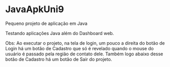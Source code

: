 # JavaApkUni9
Pequeno projeto de aplicação em Java

Testando aplicações Java além do Dashboard web.

Obs: Ao executar o projeto, na tela de login, um pouco a direita do botão de Login há um botão de Cadastro que só é revelado quando o mouse do usuário é passado pela região de contato dele.
Também logo abaixo desse botão de Cadastro há um botão de Sair do projeto.
